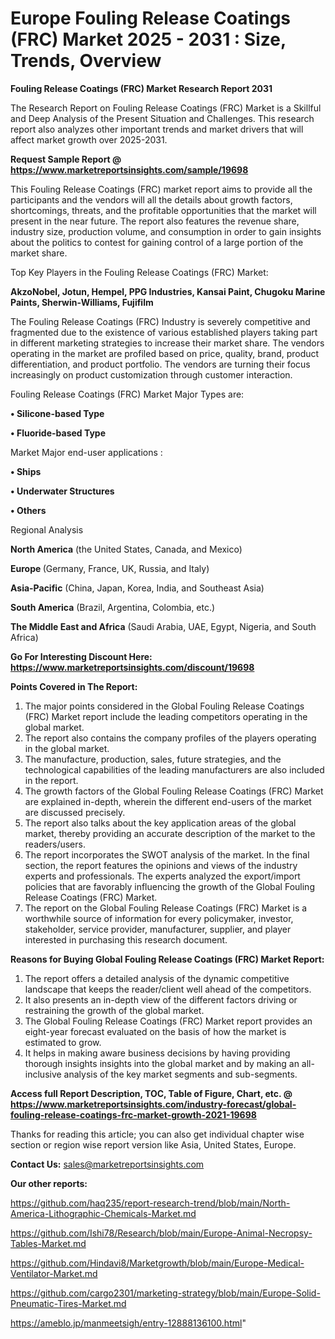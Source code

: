 # Europe Fouling Release Coatings (FRC) Market 2025 - 2031 : Size, Trends, Overview

<strong>Fouling Release Coatings (FRC) Market Research Report 2031</strong>

The Research Report on Fouling Release Coatings (FRC) Market is a Skillful and Deep Analysis of the Present Situation and Challenges. This research report also analyzes other important trends and market drivers that will affect market growth over 2025-2031.

<strong>Request Sample Report @ <a href=https://www.marketreportsinsights.com/sample/19698>https://www.marketreportsinsights.com/sample/19698</a></strong>

This Fouling Release Coatings (FRC) market report aims to provide all the participants and the vendors will all the details about growth factors, shortcomings, threats, and the profitable opportunities that the market will present in the near future. The report also features the revenue share, industry size, production volume, and consumption in order to gain insights about the politics to contest for gaining control of a large portion of the market share.

Top Key Players in the Fouling Release Coatings (FRC) Market:

<strong>AkzoNobel, Jotun, Hempel, PPG Industries, Kansai Paint, Chugoku Marine Paints, Sherwin-Williams, Fujifilm</strong>

The Fouling Release Coatings (FRC) Industry is severely competitive and fragmented due to the existence of various established players taking part in different marketing strategies to increase their market share. The vendors operating in the market are profiled based on price, quality, brand, product differentiation, and product portfolio. The vendors are turning their focus increasingly on product customization through customer interaction.

Fouling Release Coatings (FRC) Market Major Types are:

<strong>• Silicone-based Type

• Fluoride-based Type</strong>

Market Major end-user applications :

<strong>• Ships

• Underwater Structures

• Others</strong>

Regional Analysis

</u><strong><b>North America</b></strong> (the United States, Canada, and Mexico)

<strong><b>Europe </b></strong>(Germany, France, UK, Russia, and Italy)

<strong><b>Asia-Pacific</b></strong> (China, Japan, Korea, India, and Southeast Asia)

<strong><b>South America</b></strong> (Brazil, Argentina, Colombia, etc.)

<strong><b>The Middle East and Africa</b></strong> (Saudi Arabia, UAE, Egypt, Nigeria, and South Africa)

<strong>Go For Interesting Discount Here: <a href=https://www.marketreportsinsights.com/discount/19698>https://www.marketreportsinsights.com/discount/19698</a></strong>

<strong>Points Covered in The Report:</strong>
<ol>
  <li>The major points considered in the Global Fouling Release Coatings (FRC) Market report include the leading competitors operating in the global market.</li>
  <li>The report also contains the company profiles of the players operating in the global market.</li>
  <li>The manufacture, production, sales, future strategies, and the technological capabilities of the leading manufacturers are also included in the report.</li>
  <li>The growth factors of the Global Fouling Release Coatings (FRC) Market are explained in-depth, wherein the different end-users of the market are discussed precisely.</li>
  <li>The report also talks about the key application areas of the global market, thereby providing an accurate description of the market to the readers/users.</li>
  <li>The report incorporates the SWOT analysis of the market. In the final section, the report features the opinions and views of the industry experts and professionals. The experts analyzed the export/import policies that are favorably influencing the growth of the Global Fouling Release Coatings (FRC) Market.</li>
  <li>The report on the Global Fouling Release Coatings (FRC) Market is a worthwhile source of information for every policymaker, investor, stakeholder, service provider, manufacturer, supplier, and player interested in purchasing this research document.</li>
</ol>
<strong>Reasons for Buying Global Fouling Release Coatings (FRC) Market Report:</strong>

<ol>
  <li>The report offers a detailed analysis of the dynamic competitive landscape that keeps the reader/client well ahead of the competitors.</li>
  <li>It also presents an in-depth view of the different factors driving or restraining the growth of the global market.</li>
  <li>The Global Fouling Release Coatings (FRC) Market report provides an eight-year forecast evaluated on the basis of how the market is estimated to grow.</li>
  <li>It helps in making aware business decisions by having providing thorough insights insights into the global market and by making an all-inclusive analysis of the key market segments and sub-segments.</li>
</ol>
<strong>Access full Report Description, TOC, Table of Figure, Chart, etc. @ <a href=https://www.marketreportsinsights.com/industry-forecast/global-fouling-release-coatings-frc-market-growth-2021-19698>https://www.marketreportsinsights.com/industry-forecast/global-fouling-release-coatings-frc-market-growth-2021-19698</a></strong>


Thanks for reading this article; you can also get individual chapter wise section or region wise report version like Asia, United States, Europe.

<strong>Contact Us:</strong>
sales@marketreportsinsights.com

<strong>Our other reports:</strong>

<a href=https://github.com/haq235/report-research-trend/blob/main/North-America-Lithographic-Chemicals-Market.md>https://github.com/haq235/report-research-trend/blob/main/North-America-Lithographic-Chemicals-Market.md</a>

<a href=https://github.com/Ishi78/Research/blob/main/Europe-Animal-Necropsy-Tables-Market.md>https://github.com/Ishi78/Research/blob/main/Europe-Animal-Necropsy-Tables-Market.md</a>

<a href=https://github.com/Hindavi8/Marketgrowth/blob/main/Europe-Medical-Ventilator-Market.md>https://github.com/Hindavi8/Marketgrowth/blob/main/Europe-Medical-Ventilator-Market.md</a>

<a href=https://github.com/cargo2301/marketing-strategy/blob/main/Europe-Solid-Pneumatic-Tires-Market.md>https://github.com/cargo2301/marketing-strategy/blob/main/Europe-Solid-Pneumatic-Tires-Market.md</a>

<a href=https://ameblo.jp/manmeetsigh/entry-12888136100.html>https://ameblo.jp/manmeetsigh/entry-12888136100.html</a>"
